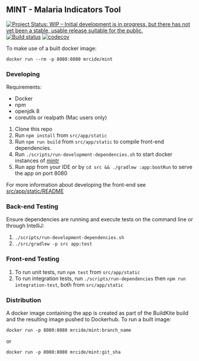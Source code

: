 ## MINT - Malaria Indicators Tool
[![Project Status: WIP – Initial development is in progress, but there has not yet been a stable, usable release suitable for the public.](https://www.repostatus.org/badges/latest/wip.svg)](https://www.repostatus.org/#wip)
[![Build status](https://badge.buildkite.com/66f7223c769be9e00f87608c6c1485e222fa2f157284db3cfc.svg)](https://buildkite.com/mrc-ide/mint)
[![codecov](https://codecov.io/gh/mrc-ide/mint/branch/master/graph/badge.svg)](https://codecov.io/gh/mrc-ide/mint)

To make use of a built docker image:

```
docker run --rm -p 8080:8080 mrcide/mint
```
 
### Developing
Requirements:
* Docker
* npm
* openjdk 8
* coreutils or realpath (Mac users only)

1. Clone this repo
1. Run `npm install` from `src/app/static`
1. Run `npm run build` from `src/app/static` to compile front-end dependencies.
1. Run `./scripts/run-development-dependencies.sh` to start docker instances of [mintr](https://github.com/mrc-ide/mintr)
1. Run app from your IDE or by `cd src && ./gradlew :app:bootRun` to serve the app on port 8080

For more information about developing the front-end see [src/app/static/README](https://github.com/mrc-ide/mint/blob/master/src/app/static/README.md)

### Back-end Testing

Ensure dependencies are running and execute tests on the command line or through IntelliJ:
1. `./scripts/run-development-dependencies.sh`
1. `./src/gradlew -p src app:test`

### Front-end Testing
1. To run unit tests, run `npm test` from `src/app/static`
2. To run integration tests, run `./scripts/run-dependencies` then `npm run integration-test`, both from `src/app/static`

### Distribution
A docker image containing the app is created as part of the BuildKite build and the resulting image pushed to Dockerhub. 
To run a built image:

```
docker run -p 8080:8080 mrcide/mint:branch_name
```

or

```
docker run -p 8080:8080 mrcide/mint:git_sha
```

